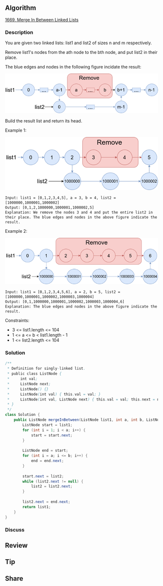 ## Algorithm

[1669. Merge In Between Linked Lists](https://leetcode.com/problems/merge-in-between-linked-lists/)

### Description

You are given two linked lists: list1 and list2 of sizes n and m respectively.

Remove list1's nodes from the ath node to the bth node, and put list2 in their place.

The blue edges and nodes in the following figure incidate the result:

![](assets/20211102-b0160149.png)

Build the result list and return its head.

Example 1:

![](assets/20211102-bd94fd84.png)

```
Input: list1 = [0,1,2,3,4,5], a = 3, b = 4, list2 = [1000000,1000001,1000002]
Output: [0,1,2,1000000,1000001,1000002,5]
Explanation: We remove the nodes 3 and 4 and put the entire list2 in their place. The blue edges and nodes in the above figure indicate the result.
```

Example 2:

![](assets/20211102-4c771deb.png)

```
Input: list1 = [0,1,2,3,4,5,6], a = 2, b = 5, list2 = [1000000,1000001,1000002,1000003,1000004]
Output: [0,1,1000000,1000001,1000002,1000003,1000004,6]
Explanation: The blue edges and nodes in the above figure indicate the result.
```

Constraints:

- 3 <= list1.length <= 104
- 1 <= a <= b < list1.length - 1
- 1 <= list2.length <= 104

### Solution

```java
/**
 * Definition for singly-linked list.
 * public class ListNode {
 *     int val;
 *     ListNode next;
 *     ListNode() {}
 *     ListNode(int val) { this.val = val; }
 *     ListNode(int val, ListNode next) { this.val = val; this.next = next; }
 * }
 */
class Solution {
    public ListNode mergeInBetween(ListNode list1, int a, int b, ListNode list2) {
        ListNode start = list1;
        for (int i = 1; i < a; i++) {
            start = start.next;
        }

        ListNode end = start;
        for (int i = a; i <= b; i++) {
            end = end.next;
        }

        start.next = list2;
        while (list2.next != null) {
            list2 = list2.next;
        }

        list2.next = end.next;
        return list1;
    }
}
```

### Discuss

## Review


## Tip


## Share
